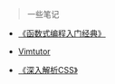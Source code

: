 > 一些笔记

- [《函数式编程入门经典》](./beginning-functional-javascript)

- [Vimtutor](./vimtutor)

- [《深入解析CSS》](css-in-depth)

